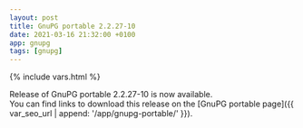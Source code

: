 ```yaml
---
layout: post
title: GnuPG portable 2.2.27-10
date: 2021-03-16 21:32:00 +0100
app: gnupg
tags: [gnupg]
---
```

{% include vars.html %}

Release of GnuPG portable 2.2.27-10 is now available.<br />
You can find links to download this release on the [GnuPG portable page]({{ var_seo_url | append: '/app/gnupg-portable/' }}).
